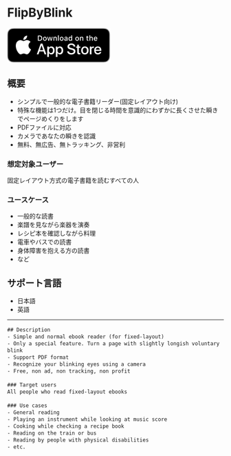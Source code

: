 
# FlipByBlink

[![AppStore link](App_Store_Badge.svg)](https://apps.apple.com/app/id1444571751)

## 概要
- シンプルで一般的な電子書籍リーダー(固定レイアウト向け)
- 特殊な機能は1つだけ。目を閉じる時間を意識的にわずかに長くさせた瞬きでページめくりをします
- PDFファイルに対応
- カメラであなたの瞬きを認識
- 無料、無広告、無トラッキング、非営利

### 想定対象ユーザー
固定レイアウト方式の電子書籍を読むすべての人

### ユースケース
- 一般的な読書
- 楽譜を見ながら楽器を演奏
- レシピ本を確認しながら料理
- 電車やバスでの読書
- 身体障害を抱える方の読書
- など

## サポート言語
- 日本語
- 英語

---






```
## Description
- Simple and normal ebook reader (for fixed-layout)
- Only a special feature. Turn a page with slightly longish voluntary blink
- Support PDF format
- Recognize your blinking eyes using a camera
- Free, non ad, non tracking, non profit

### Target users
All people who read fixed-layout ebooks

### Use cases
- General reading
- Playing an instrument while looking at music score
- Cooking while checking a recipe book
- Reading on the train or bus
- Reading by people with physical disabilities
- etc.
```
